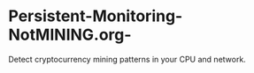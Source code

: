 # Persistent-Monitoring-NotMINING.org-
Detect cryptocurrency mining patterns in your CPU and network.


